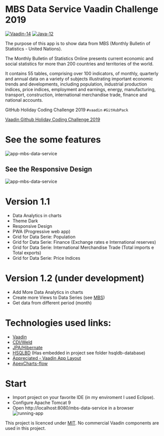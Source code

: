# MBS Data Service Vaadin Challenge 2019

[![Vaadin-14](https://img.shields.io/badge/Vaadin-14.1.3-blue.svg?style=flat&logo=Vagrant&logoColor=white)](https://vaadin.com/)
[![Java-12](https://img.shields.io/badge/Java-12-red.svg?style=flat&logo=Java&logoColor=white)](https://www.oracle.com/technetwork/java/javase/downloads)

The purpose of this app is to show data from MBS (Monthly Bulletin of Statistics - United Nations).  

The Monthly Bulletin of Statistics Online presents current economic and social statistics for more than 200 countries and territories of the world.  

It contains 55 tables, comprising over 100 indicators, of monthly, quarterly and annual data on a variety of subjects illustrating important economic trends and developments, including population, industrial production indices, price indices, employment and earnings, energy, manufacturing, transport, construction, international merchandise trade, finance and national accounts.

GitHub Holiday Coding Challenge 2019 `#vaadin` `#GitHubPack`

[Vaadin Github Holiday Coding Challenge 2019](https://vaadin.com/blog/github-holiday-coding-challenge-2019)


# See the some features

![app-mbs-data-service](https://github.com/josueribeiro/mbs-data-service/blob/master/public/app-mbs-data-service.gif)

## See the Responsive Design
![app-mbs-data-service](https://github.com/josueribeiro/mbs-data-service/blob/master/public/responsive.gif)

# Version 1.1
 - Data Analytics in charts
 - Theme Dark
 - Responsive Design
 - PWA (Progressive web app)
 - Grid for Data Serie: Population
 - Grid for Data Serie: Finance (Exchange rates e International reserves)
 - Grid for Data Serie: International Merchandise Trade (Total imports e Total exports)
 - Grid for Data Serie: Price Indices

# Version 1.2 (under development)
 - Add More Data Analytics in charts
 - Create more Views to Data Series (see [MBS](https://unstats.un.org/unsd/mbs/default.aspx))
 - Get data from different period (month)
 
# Technologies used links:
- [Vaadin](https://vaadin.com/)
- [CDI/Weld](https://weld.cdi-spec.org/)
- [JPA/Hibernate](https://hibernate.org/)
- [HSQLBD](http://hsqldb.org/) (Has embedded in project see folder hsqldb-database)
- [Appreciated - Vaadin App Layout](https://github.com/appreciated/vaadin-app-layout) 
- [ApexCharts-flow](https://github.com/appreciated/apexcharts-flow)

# Start
 - Import project on your favorite IDE (in my enviroment I used Eclipse).
 - Configure Apache Tomcat 9
 - Open http://localhost:8080/mbs-data-service in a browser
 ![running-app](https://github.com/josueribeiro/mbs-data-service/blob/master/public/running-app.gif)


This project is licenced under [MIT](https://github.com/josueribeiro/mbs-data-service/blob/master/LICENSE). 
No commercial Vaadin components are used in this project.
